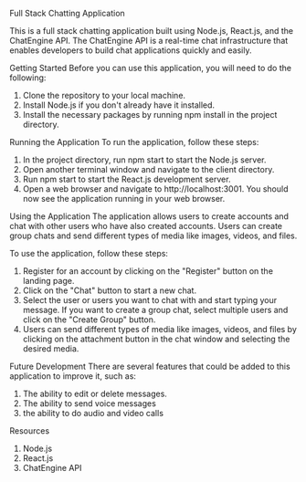 Full Stack Chatting Application

This is a full stack chatting application built using Node.js, React.js, and the ChatEngine API. The ChatEngine API is a real-time chat infrastructure that enables developers to build chat applications quickly and easily.

Getting Started
Before you can use this application, you will need to do the following:
1. Clone the repository to your local machine.
2. Install Node.js if you don't already have it installed.
3. Install the necessary packages by running npm install in the project directory.

Running the Application
To run the application, follow these steps:

1. In the project directory, run npm start to start the Node.js server.
2. Open another terminal window and navigate to the client directory.
3. Run npm start to start the React.js development server.
4. Open a web browser and navigate to http://localhost:3001.
You should now see the application running in your web browser.

Using the Application
The application allows users to create accounts and chat with other users who have also created accounts. Users can create group chats and send different types of media like images, videos, and files.

To use the application, follow these steps:

1. Register for an account by clicking on the "Register" button on the landing page.
2. Click on the "Chat" button to start a new chat.
3. Select the user or users you want to chat with and start typing your message. If you want to create a group chat, select multiple users and click on the "Create Group" button.
4. Users can send different types of media like images, videos, and files by clicking on the attachment button in the chat window and selecting the desired media.

Future Development
There are several features that could be added to this application to improve it, such as:
1. The ability to edit or delete messages.
2. The ability to send voice messages
3. the ability to do audio and video calls

Resources
1. Node.js
2. React.js
3. ChatEngine API
